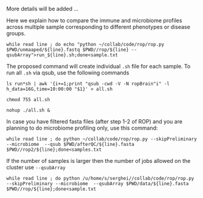 More details will be added ...

Here we explain how to compare the immune and microbiome profiles across multiple sample corresponding to different phenotypes or disease groups.  

```
while read line ; do echo "python ~/collab/code/rop/rop.py $PWD/unmaaped/${line}.fastq $PWD//rop/${line} --qsubArray">run_${line}.sh;done<sample.txt
```

The proposed command will create individual `.sh` file for each sample. To run all `.sh` via qsub, use the following commands

```
ls run*sh | awk '{i+=1;print "qsub -cwd -V -N ropBrain"i" -l h_data=16G,time=10:00:00 "$1}' > all.sh
```

```
chmod 755 all.sh
```

```
nohup ./all.sh &
```

In case you have filtered fasta files (after step 1-2 of ROP) and you are planning to do microbiome profiling only, use this command:

```
while read line ; do python ~/collab/code/rop/rop.py --skipPreliminary --microbiome  --qsub $PWD/afterQC/${line}.fasta $PWD//rop2/${line};done<samples.txt
```

If the number of samples is larger then the number of jobs allowed on the cluster use  `--qsubArray`


```
while read line ; do python /u/home/s/serghei//collab/code/rop/rop.py --skipPreliminary --microbiome  --qsubArray $PWD/data/${line}.fasta $PWD//rop/${line};done<sample.txt
```